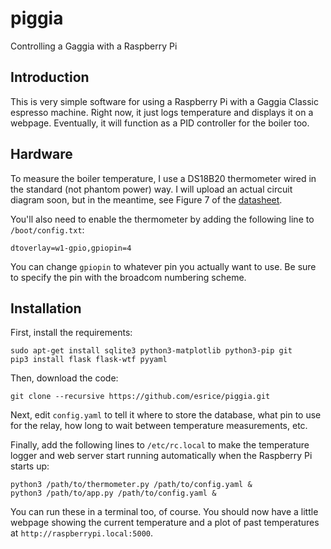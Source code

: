# piggia
Controlling a Gaggia with a Raspberry Pi

## Introduction
This is very simple software for using a Raspberry Pi with a Gaggia Classic
espresso machine. Right now, it just logs temperature and displays it on a
webpage. Eventually, it will function as a PID controller for the boiler too.

## Hardware
To measure the boiler temperature, I use a DS18B20 thermometer wired in the
standard (not phantom power) way. I will upload an actual circuit diagram soon,
but in the meantime, see Figure 7 of the
[datasheet](https://datasheets.maximintegrated.com/en/ds/DS18B20.pdf).

You'll also need to enable the thermometer by adding the following line to
`/boot/config.txt`:
```
dtoverlay=w1-gpio,gpiopin=4
```
You can change `gpiopin` to whatever pin you actually want to use. Be sure to
specify the pin with the broadcom numbering scheme.

## Installation
First, install the requirements:
```
sudo apt-get install sqlite3 python3-matplotlib python3-pip git
pip3 install flask flask-wtf pyyaml
```

Then, download the code:
```
git clone --recursive https://github.com/esrice/piggia.git
```

Next, edit `config.yaml` to tell it where to store the database, what pin
to use for the relay, how long to wait between temperature measurements, etc.

Finally, add the following lines to `/etc/rc.local` to make the temperature
logger and web server start running automatically when the Raspberry Pi starts
up:
```
python3 /path/to/thermometer.py /path/to/config.yaml &
python3 /path/to/app.py /path/to/config.yaml &
```
You can run these in a terminal too, of course. You should now have a little
webpage showing the current temperature and a plot of past temperatures at
`http://raspberrypi.local:5000`.
